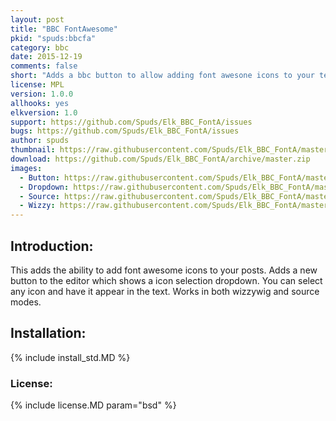 ```yaml
---
layout: post
title: "BBC FontAwesome"
pkid: "spuds:bbcfa"
category: bbc
date: 2015-12-19
comments: false
short: "Adds a bbc button to allow adding font awesone icons to your text"
license: MPL
version: 1.0.0
allhooks: yes
elkversion: 1.0
support: https://github.com/Spuds/Elk_BBC_FontA/issues
bugs: https://github.com/Spuds/Elk_BBC_FontA/issues
author: spuds
thumbnail: https://raw.githubusercontent.com/Spuds/Elk_BBC_FontA/master/images/icon128-2x.png
download: https://github.com/Spuds/Elk_BBC_FontA/archive/master.zip
images:
  - Button: https://raw.githubusercontent.com/Spuds/Elk_BBC_FontA/master/images/fa-button.jpg
  - Dropdown: https://raw.githubusercontent.com/Spuds/Elk_BBC_FontA/master/images/fa-dropdown.jpg
  - Source: https://raw.githubusercontent.com/Spuds/Elk_BBC_FontA/master/images/fa-source.jpg
  - Wizzy: https://raw.githubusercontent.com/Spuds/Elk_BBC_FontA/master/images/fa-wizzy.jpg
---
```


## Introduction:
This adds the ability to add font awesome icons to your posts.  Adds a new button to the editor
which shows a icon selection dropdown.  You can select any icon and have it appear in the text.  Works
in both wizzywig and source modes.

## Installation:
{% include install_std.MD %}

### License:
{% include license.MD param="bsd" %}